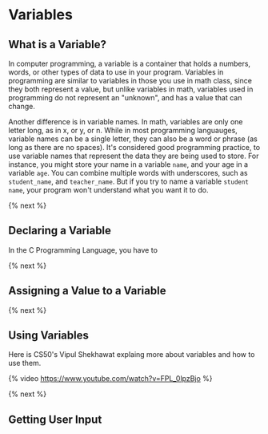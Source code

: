 # Variables

## What is a Variable?
In computer programming, a variable is a container that holds a numbers, words, or other types of data to use in your program. Variables in programming are similar to variables in those you use in math class, since they both represent a value, but unlike variables in math, variables used in programming do not represent an "unknown", and has a value that can change.

Another difference is in variable names. In math, variables are only one letter long, as in x, or y, or n. While in most programming languauges, variable names can be a single letter, they can also be a word or phrase (as long as there are no spaces). It's considered good programming practice, to use variable names that represent the data they are being used to store. For instance, you might store your name in a variable `name`, and your age in a variable `age`. You can combine multiple words with underscores, such as `student_name`, and `teacher_name`. But if you try to name a variable `student name`, your program won't understand what you want it to do.

{% next %}

## Declaring a Variable
In the C Programming Language, you have to 

{% next %}

## Assigning a Value to a Variable


{% next %}

## Using Variables

Here is CS50's Vipul Shekhawat explaing more about variables and how to use them.

{% video https://www.youtube.com/watch?v=FPL_0lpzBjo %}

{% next %}

## Getting User Input



